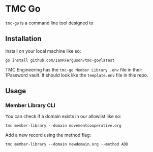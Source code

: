 # TMC Go

`tmc-go` is a command line tool designed to 

## Installation
Install on your local machine like so:
```
go install github.com/IanRFerguson/tmc-go@latest
```

TMC Engineering has the `tmc-go Member Library .env` file in their 1Password vault. It should look like the `template.env` file in this repo.

## Usage

### Member Library CLI
You can check if a domain exists in our allowlist like so:
```
tmc member-library --domain movementcooperative.org
```

Add a new record using the method flag:
```
tmc member-library --domain newdomain.org --method ADD
```
